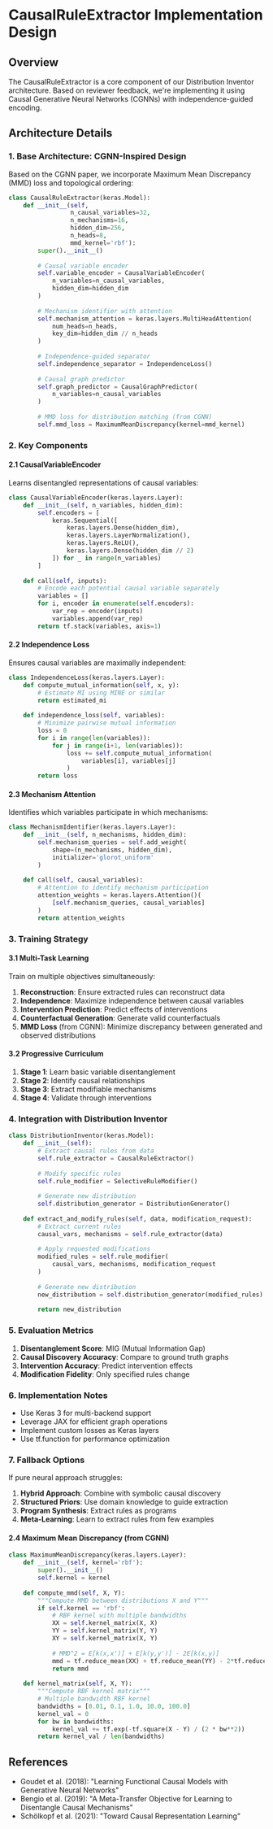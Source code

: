 # CausalRuleExtractor Implementation Design

## Overview

The CausalRuleExtractor is a core component of our Distribution Inventor architecture. Based on reviewer feedback, we're implementing it using Causal Generative Neural Networks (CGNNs) with independence-guided encoding.

## Architecture Details

### 1. Base Architecture: CGNN-Inspired Design

Based on the CGNN paper, we incorporate Maximum Mean Discrepancy (MMD) loss and topological ordering:

```python
class CausalRuleExtractor(keras.Model):
    def __init__(self, 
                 n_causal_variables=32,
                 n_mechanisms=16,
                 hidden_dim=256,
                 n_heads=8,
                 mmd_kernel='rbf'):
        super().__init__()
        
        # Causal variable encoder
        self.variable_encoder = CausalVariableEncoder(
            n_variables=n_causal_variables,
            hidden_dim=hidden_dim
        )
        
        # Mechanism identifier with attention
        self.mechanism_attention = keras.layers.MultiHeadAttention(
            num_heads=n_heads,
            key_dim=hidden_dim // n_heads
        )
        
        # Independence-guided separator
        self.independence_separator = IndependenceLoss()
        
        # Causal graph predictor
        self.graph_predictor = CausalGraphPredictor(
            n_variables=n_causal_variables
        )
        
        # MMD loss for distribution matching (from CGNN)
        self.mmd_loss = MaximumMeanDiscrepancy(kernel=mmd_kernel)
```

### 2. Key Components

#### 2.1 CausalVariableEncoder
Learns disentangled representations of causal variables:
```python
class CausalVariableEncoder(keras.layers.Layer):
    def __init__(self, n_variables, hidden_dim):
        self.encoders = [
            keras.Sequential([
                keras.layers.Dense(hidden_dim),
                keras.layers.LayerNormalization(),
                keras.layers.ReLU(),
                keras.layers.Dense(hidden_dim // 2)
            ]) for _ in range(n_variables)
        ]
        
    def call(self, inputs):
        # Encode each potential causal variable separately
        variables = []
        for i, encoder in enumerate(self.encoders):
            var_rep = encoder(inputs)
            variables.append(var_rep)
        return tf.stack(variables, axis=1)
```

#### 2.2 Independence Loss
Ensures causal variables are maximally independent:
```python
class IndependenceLoss(keras.layers.Layer):
    def compute_mutual_information(self, x, y):
        # Estimate MI using MINE or similar
        return estimated_mi
        
    def independence_loss(self, variables):
        # Minimize pairwise mutual information
        loss = 0
        for i in range(len(variables)):
            for j in range(i+1, len(variables)):
                loss += self.compute_mutual_information(
                    variables[i], variables[j]
                )
        return loss
```

#### 2.3 Mechanism Attention
Identifies which variables participate in which mechanisms:
```python
class MechanismIdentifier(keras.layers.Layer):
    def __init__(self, n_mechanisms, hidden_dim):
        self.mechanism_queries = self.add_weight(
            shape=(n_mechanisms, hidden_dim),
            initializer='glorot_uniform'
        )
        
    def call(self, causal_variables):
        # Attention to identify mechanism participation
        attention_weights = keras.layers.Attention()(
            [self.mechanism_queries, causal_variables]
        )
        return attention_weights
```

### 3. Training Strategy

#### 3.1 Multi-Task Learning
Train on multiple objectives simultaneously:
1. **Reconstruction**: Ensure extracted rules can reconstruct data
2. **Independence**: Maximize independence between causal variables
3. **Intervention Prediction**: Predict effects of interventions
4. **Counterfactual Generation**: Generate valid counterfactuals
5. **MMD Loss** (from CGNN): Minimize discrepancy between generated and observed distributions

#### 3.2 Progressive Curriculum
1. **Stage 1**: Learn basic variable disentanglement
2. **Stage 2**: Identify causal relationships
3. **Stage 3**: Extract modifiable mechanisms
4. **Stage 4**: Validate through interventions

### 4. Integration with Distribution Inventor

```python
class DistributionInventor(keras.Model):
    def __init__(self):
        # Extract causal rules from data
        self.rule_extractor = CausalRuleExtractor()
        
        # Modify specific rules
        self.rule_modifier = SelectiveRuleModifier()
        
        # Generate new distribution
        self.distribution_generator = DistributionGenerator()
        
    def extract_and_modify_rules(self, data, modification_request):
        # Extract current rules
        causal_vars, mechanisms = self.rule_extractor(data)
        
        # Apply requested modifications
        modified_rules = self.rule_modifier(
            causal_vars, mechanisms, modification_request
        )
        
        # Generate new distribution
        new_distribution = self.distribution_generator(modified_rules)
        
        return new_distribution
```

### 5. Evaluation Metrics

1. **Disentanglement Score**: MIG (Mutual Information Gap)
2. **Causal Discovery Accuracy**: Compare to ground truth graphs
3. **Intervention Accuracy**: Predict intervention effects
4. **Modification Fidelity**: Only specified rules change

### 6. Implementation Notes

- Use Keras 3 for multi-backend support
- Leverage JAX for efficient graph operations
- Implement custom losses as Keras layers
- Use tf.function for performance optimization

### 7. Fallback Options

If pure neural approach struggles:
1. **Hybrid Approach**: Combine with symbolic causal discovery
2. **Structured Priors**: Use domain knowledge to guide extraction
3. **Program Synthesis**: Extract rules as programs
4. **Meta-Learning**: Learn to extract rules from few examples

#### 2.4 Maximum Mean Discrepancy (from CGNN)
```python
class MaximumMeanDiscrepancy(keras.layers.Layer):
    def __init__(self, kernel='rbf'):
        super().__init__()
        self.kernel = kernel
        
    def compute_mmd(self, X, Y):
        """Compute MMD between distributions X and Y"""
        if self.kernel == 'rbf':
            # RBF kernel with multiple bandwidths
            XX = self.kernel_matrix(X, X)
            YY = self.kernel_matrix(Y, Y)
            XY = self.kernel_matrix(X, Y)
            
            # MMD^2 = E[k(x,x')] + E[k(y,y')] - 2E[k(x,y)]
            mmd = tf.reduce_mean(XX) + tf.reduce_mean(YY) - 2*tf.reduce_mean(XY)
            return mmd
    
    def kernel_matrix(self, X, Y):
        """Compute RBF kernel matrix"""
        # Multiple bandwidth RBF kernel
        bandwidths = [0.01, 0.1, 1.0, 10.0, 100.0]
        kernel_val = 0
        for bw in bandwidths:
            kernel_val += tf.exp(-tf.square(X - Y) / (2 * bw**2))
        return kernel_val / len(bandwidths)
```

## References

- Goudet et al. (2018): "Learning Functional Causal Models with Generative Neural Networks"
- Bengio et al. (2019): "A Meta-Transfer Objective for Learning to Disentangle Causal Mechanisms"
- Schölkopf et al. (2021): "Toward Causal Representation Learning"